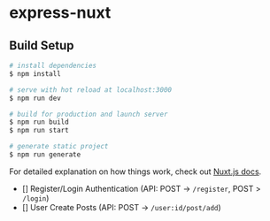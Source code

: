 # express-nuxt

## Build Setup

```bash
# install dependencies
$ npm install

# serve with hot reload at localhost:3000
$ npm run dev

# build for production and launch server
$ npm run build
$ npm run start

# generate static project
$ npm run generate
```

For detailed explanation on how things work, check out [Nuxt.js docs](https://nuxtjs.org).

   - [] Register/Login Authentication (API: POST -> `/register`, POST > `/login`)
   - [] User Create Posts (API: POST -> `/user:id/post/add`)
